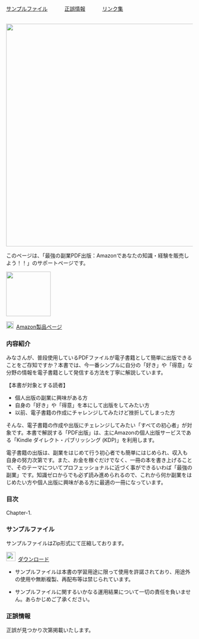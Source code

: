 [サンプルファイル](#jump-there1)  　　　[正誤情報](#jump-there2)  　　　<a href="https://ryokokuga.github.io/SSCQC/Links">リンク集</a>
<br/>
<br/>

<img src="" width="600px">

このページは、「最強の副業PDF出版：Amazonであなたの知識・経験を販売しよう！！」のサポートページです。

<img src="" width="120px">

<img src="https://user-images.githubusercontent.com/62088244/76576777-7c6dc800-6506-11ea-9b86-0894fb827c7e.png" width="20px">&ensp;<a href="https://amzn.to/2UvBOIf" target="_blank">Amazon製品ページ</a>

### 内容紹介
みなさんが、普段使用しているPDFファイルが電子書籍として簡単に出版できることをご存知ですか？本書では、今一番シンプルに自分の「好き」や「得意」な分野の情報を電子書籍として発信する方法を丁寧に解説しています。  

【本書が対象とする読者】  
  - 個人出版の副業に興味がある方  
  - 自身の「好き」や「得意」を本にして出版をしてみたい方  
  - 以前、電子書籍の作成にチャレンジしてみたけど挫折してしまった方  

そんな、電子書籍の作成や出版にチェレンジしてみたい「すべての初心者」が対象です。本書で解説する「PDF出版」は、主にAmazonの個人出版サービスである「Kindle ダイレクト・パブリッシング (KDP)」を利用します。  

電子書籍の出版は、副業をはじめて行う初心者でも簡単にはじめられ、収入も自身の努力次第です。また、お金を稼ぐだけでなく、一冊の本を書き上げることで、そのテーマについてプロフェッショナルに近づく事ができるいわば「最強の副業」です。知識ゼロからでも必ず読み進められるので、これから何か副業をはじめたい方や個人出版に興味がある方に最適の一冊になっています。  

### 目次

Chapter-1. 
  

### <a name="jump-there1">サンプルファイル</a>
  
サンプルファイルはZip形式にて圧縮しております。 

<img src="https://user-images.githubusercontent.com/62088244/76489282-36aff180-646b-11ea-977c-f4ed77d5b8d8.png" width="25px">&ensp;[ダウンロード](https://.zip)

- サンプルファイルは本書の学習用途に限って使用を許諾されており、用途外の使用や無断複製、再配布等は禁じられています。

- サンプルファイルに関するいかなる運用結果について一切の責任を負いません。あらかじめご了承ください。

### <a name="jump-there2">正誤情報</a>
正誤が見つかり次第掲載いたします。  
<br/>
<br/>
<br/>
<br/>
<br/>
<br/>
<br/>
